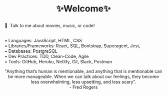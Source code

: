 # <p align="center"> ✨Welcome✨ </p>

💬 &nbsp;Talk to me about movies, music, or code! <br>
<br>

• Languages: JavaScript, HTML, CSS
<br>
• Libraries/Frameworks: React, SQL, Bootstrap, Superagent, Jest,
<br>
• Databases: PostgreSQL
<br>
• Dev Practices: TDD, Clean-Code, Agile
<br>
• Tools: GitHub, Heroku, Netlify, Git, Slack, Postman
<br>
<p align="center">
 "Anything that’s human is mentionable, and anything that is mentionable can be more manageable. When we can talk about our feelings, they become less overwhelming, less upsetting, and less scary".
  <br />
  - Fred Rogers
</p>
